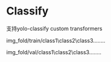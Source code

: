 # Classify
支持yolo-classify   custom    transformers

img_fold/train/class1\class2\class3........

img_fold/val/class1\class2\class3........

